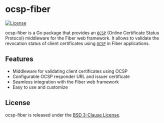 # ocsp-fiber

[![License](https://img.shields.io/badge/license-BSD--3--Clause-blue.svg)](https://github.com/H0llyW00dzZ/ocsp-fiber/blob/main/LICENSE)

ocsp-fiber is a Go package that provides an [`OCSP`](https://datatracker.ietf.org/doc/html/rfc6960) (Online Certificate Status Protocol) middleware for the Fiber web framework. It allows to validate the revocation status of client certificates using [`OCSP`](https://datatracker.ietf.org/doc/html/rfc6960) in Fiber applications.

## Features

- Middleware for validating client certificates using OCSP
- Configurable OCSP responder URL and issuer certificate
- Seamless integration with the Fiber web framework
- Easy to use and customize

## License

ocsp-fiber is released under the [BSD 3-Clause License](https://github.com/H0llyW00dzZ/ocsp-fiber/blob/main/LICENSE).
